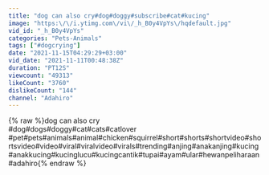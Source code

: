 ```yaml
---
title: "dog can also cry#dog#doggy#subscribe#cat#kucing"
image: "https:\/\/i.ytimg.com\/vi\/_h_B0y4VpYs\/hqdefault.jpg"
vid_id: "_h_B0y4VpYs"
categories: "Pets-Animals"
tags: ["#dogcrying"]
date: "2021-11-15T04:29:29+03:00"
vid_date: "2021-11-11T00:48:38Z"
duration: "PT12S"
viewcount: "49313"
likeCount: "3760"
dislikeCount: "144"
channel: "Adahiro"
---
```

{% raw %}dog can also cry<br />#dog#dogs#doggy#cat#cats#catlover #pet#pets#animals#animal#chicken#squirrel#short#shorts#shortvideo#shortsvideo#video#viral#viralvideo#virals#trending#anjing#anakanjing#kucing#anakkucing#kucinglucu#kucingcantik#tupai#ayam#ular#hewanpeliharaan#adahiro{% endraw %}
